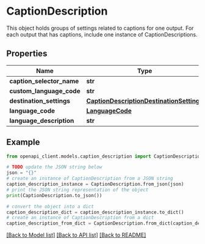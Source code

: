 # CaptionDescription

This object holds groups of settings related to captions for one output. For each output that has captions, include one instance of CaptionDescriptions.

## Properties

Name | Type | Description | Notes
------------ | ------------- | ------------- | -------------
**caption_selector_name** | **str** |  | [optional] 
**custom_language_code** | **str** |  | [optional] 
**destination_settings** | [**CaptionDescriptionDestinationSettings**](CaptionDescriptionDestinationSettings.md) |  | [optional] 
**language_code** | [**LanguageCode**](LanguageCode.md) |  | [optional] 
**language_description** | **str** |  | [optional] 

## Example

```python
from openapi_client.models.caption_description import CaptionDescription

# TODO update the JSON string below
json = "{}"
# create an instance of CaptionDescription from a JSON string
caption_description_instance = CaptionDescription.from_json(json)
# print the JSON string representation of the object
print(CaptionDescription.to_json())

# convert the object into a dict
caption_description_dict = caption_description_instance.to_dict()
# create an instance of CaptionDescription from a dict
caption_description_from_dict = CaptionDescription.from_dict(caption_description_dict)
```
[[Back to Model list]](../README.md#documentation-for-models) [[Back to API list]](../README.md#documentation-for-api-endpoints) [[Back to README]](../README.md)


